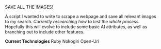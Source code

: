 SAVE ALL THE IMAGES!

A script I wanted to write to scrape a webpage and save all relevant images to my search.
*Currently researching how to test the whole process.*
Hopefully this will evolve to include some basic AI attributes, as well as branching out to include other features.

**Current Technologies**
Ruby
Nokogiri
Open-Uri
